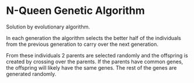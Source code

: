 # N-Queen Genetic Algorithm

Solution by evolutionary algorithm.

In each generation the algorithm selects the better half of the individuals from the previous generation to carry over the next generation.

From these individuals 2 parents are selected randomly and the offspring is created by crossing over the parents.
If the parents have common genes, the offspring will likely have the same genes. The rest of the genes are generated randomly.